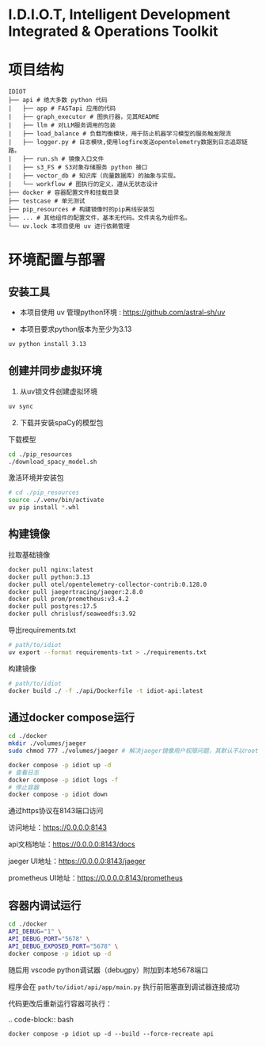 # I.D.I.O.T, Intelligent Development Integrated & Operations Toolkit

# 项目结构
```
IDIOT
├── api # 绝大多数 python 代码
|   ├── app # FASTapi 应用的代码
|   ├── graph_executor # 图执行器，见其README
|   ├── llm # 对LLM服务调用的包装
|   ├── load_balance # 负载均衡模块，用于防止机器学习模型的服务触发限流
|   ├── logger.py # 日志模块,使用logfire发送opentelemetry数据到日志追踪链路。
|   ├── run.sh # 镜像入口文件
|   ├── s3_FS # S3对象存储服务 python 接口
|   ├── vector_db # 知识库（向量数据库）的抽象与实现。
|   └── workflow # 图执行的定义，遵从无状态设计
├── docker # 容器配置文件和挂载目录
├── testcase # 单元测试
├── pip_resources # 构建镜像时的pip离线安装包
├── ... # 其他组件的配置文件，基本无代码。文件夹名为组件名。
└── uv.lock 本项目使用 uv 进行依赖管理
```

# 环境配置与部署 

## 安装工具

- 本项目使用 uv 管理python环境 : https://github.com/astral-sh/uv

- 本项目要求python版本为至少为3.13

```bash
uv python install 3.13
```

## 创建并同步虚拟环境

1. 从uv锁文件创建虚拟环境

```bash
uv sync
```

2. 下载并安装spaCy的模型包

下载模型
```bash
cd ./pip_resources
./download_spacy_model.sh
```

激活环境并安装包
```bash
# cd ./pip_resources
source ./.venv/bin/activate
uv pip install *.whl
```

## 构建镜像

拉取基础镜像

```bash
docker pull nginx:latest
docker pull python:3.13
docker pull otel/opentelemetry-collector-contrib:0.128.0
docker pull jaegertracing/jaeger:2.8.0
docker pull prom/prometheus:v3.4.2
docker pull postgres:17.5
docker pull chrislusf/seaweedfs:3.92
```

导出requirements.txt
```bash
# path/to/idiot
uv export --format requirements-txt > ./requirements.txt
```

构建镜像

```bash
# path/to/idiot
docker build ./ -f ./api/Dockerfile -t idiot-api:latest
```

## 通过docker compose运行

```bash
cd ./docker
mkdir ./volumes/jaeger
sudo chmod 777 ./volumes/jaeger # 解决jaeger镜像用户权限问题，其默认不以root运行

docker compose -p idiot up -d
# 查看日志
docker compose -p idiot logs -f
# 停止容器
docker compose -p idiot down
```
通过https协议在8143端口访问

访问地址：https://0.0.0.0:8143

api文档地址：https://0.0.0.0:8143/docs

jaeger UI地址：https://0.0.0.0:8143/jaeger

prometheus UI地址：https://0.0.0.0:8143/prometheus

## 容器内调试运行

```bash
cd ./docker
API_DEBUG="1" \
API_DEBUG_PORT="5678" \
API_DEBUG_EXPOSED_PORT="5678" \
docker compose -p idiot up -d
```

随后用 vscode python调试器（debugpy）附加到本地5678端口

程序会在 ```path/to/idiot/api/app/main.py``` 执行前阻塞直到调试器连接成功


代码更改后重新运行容器可执行：

.. code-block:: bash

    docker compose -p idiot up -d --build --force-recreate api